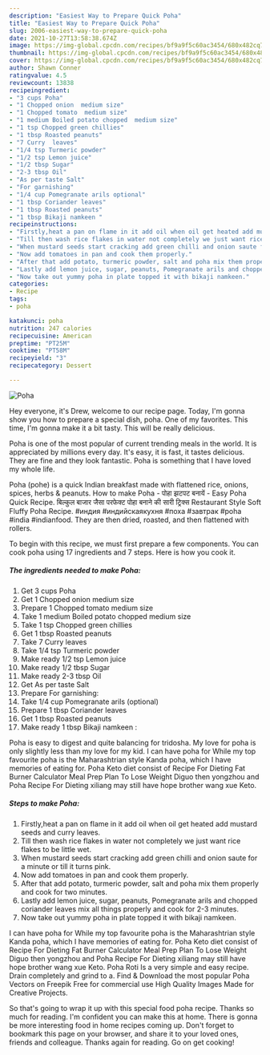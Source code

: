 ```yaml
---
description: "Easiest Way to Prepare Quick Poha"
title: "Easiest Way to Prepare Quick Poha"
slug: 2006-easiest-way-to-prepare-quick-poha
date: 2021-10-27T13:58:38.674Z
image: https://img-global.cpcdn.com/recipes/bf9a9f5c60ac3454/680x482cq70/poha-recipe-main-photo.jpg
thumbnail: https://img-global.cpcdn.com/recipes/bf9a9f5c60ac3454/680x482cq70/poha-recipe-main-photo.jpg
cover: https://img-global.cpcdn.com/recipes/bf9a9f5c60ac3454/680x482cq70/poha-recipe-main-photo.jpg
author: Shawn Conner
ratingvalue: 4.5
reviewcount: 13838
recipeingredient:
- "3 cups Poha"
- "1 Chopped onion  medium size"
- "1 Chopped tomato  medium size"
- "1 medium Boiled potato chopped  medium size"
- "1 tsp Chopped green chillies"
- "1 tbsp Roasted peanuts"
- "7 Curry  leaves"
- "1/4 tsp Turmeric powder"
- "1/2 tsp Lemon juice"
- "1/2 tbsp Sugar"
- "2-3 tbsp Oil"
- "As per taste Salt"
- "For garnishing"
- "1/4 cup Pomegranate arils optional"
- "1 tbsp Coriander leaves"
- "1 tbsp Roasted peanuts"
- "1 tbsp Bikaji namkeen "
recipeinstructions:
- "Firstly,heat a pan on flame in it add oil when oil get heated add mustard seeds and curry leaves."
- "Till then wash rice flakes in water not completely we just want rice flakes to be little wet."
- "When mustard seeds start cracking add green chilli and onion saute for a minute or till it turns pink."
- "Now add tomatoes in pan and cook them properly."
- "After that add potato, turmeric powder, salt and poha mix them properly and cook for two minutes."
- "Lastly add lemon juice, sugar, peanuts, Pomegranate arils and chopped coriander leaves mix all things properly and cook for 2-3 minutes."
- "Now take out yummy poha in plate topped it with bikaji namkeen."
categories:
- Recipe
tags:
- poha

katakunci: poha 
nutrition: 247 calories
recipecuisine: American
preptime: "PT25M"
cooktime: "PT58M"
recipeyield: "3"
recipecategory: Dessert

---
```



![Poha](https://img-global.cpcdn.com/recipes/bf9a9f5c60ac3454/680x482cq70/poha-recipe-main-photo.jpg)

Hey everyone, it's Drew, welcome to our recipe page. Today, I'm gonna show you how to prepare a special dish, poha. One of my favorites. This time, I'm gonna make it a bit tasty. This will be really delicious.

Poha is one of the most popular of current trending meals in the world. It is appreciated by millions every day. It's easy, it is fast, it tastes delicious. They are fine and they look fantastic. Poha is something that I have loved my whole life.

Poha (pohe) is a quick Indian breakfast made with flattened rice, onions, spices, herbs &amp; peanuts. How to make Poha - पोहा झटपट बनायें - Easy Poha Quick Recipe. बिल्कुल बाजार जैसा परफेक्ट पोहा बनाने की सारी ट्रिक्स Restaurant Style Soft Fluffy Poha Recipe. #индия #индийскаякухня #поха #завтрак #poha #india #indianfood. They are then dried, roasted, and then flattened with rollers.


To begin with this recipe, we must first prepare a few components. You can cook poha using 17 ingredients and 7 steps. Here is how you cook it.

<!--inarticleads1-->

##### The ingredients needed to make Poha:

1. Get 3 cups Poha
1. Get 1 Chopped onion  medium size
1. Prepare 1 Chopped tomato  medium size
1. Take 1 medium Boiled potato chopped  medium size
1. Take 1 tsp Chopped green chillies
1. Get 1 tbsp Roasted peanuts
1. Take 7 Curry  leaves
1. Take 1/4 tsp Turmeric powder
1. Make ready 1/2 tsp Lemon juice
1. Make ready 1/2 tbsp Sugar
1. Make ready 2-3 tbsp Oil
1. Get As per taste Salt
1. Prepare For garnishing:
1. Take 1/4 cup Pomegranate arils (optional)
1. Prepare 1 tbsp Coriander leaves
1. Get 1 tbsp Roasted peanuts
1. Make ready 1 tbsp Bikaji namkeen :


Poha is easy to digest and quite balancing for tridosha. My love for poha is only slightly less than my love for my kid. I can have poha for While my top favourite poha is the Maharashtrian style Kanda poha, which I have memories of eating for. Poha Keto diet consist of Recipe For Dieting Fat Burner Calculator Meal Prep Plan To Lose Weight Diguo then yongzhou and Poha Recipe For Dieting xiliang may still have hope brother wang xue Keto. 

<!--inarticleads2-->

##### Steps to make Poha:

1. Firstly,heat a pan on flame in it add oil when oil get heated add mustard seeds and curry leaves.
1. Till then wash rice flakes in water not completely we just want rice flakes to be little wet.
1. When mustard seeds start cracking add green chilli and onion saute for a minute or till it turns pink.
1. Now add tomatoes in pan and cook them properly.
1. After that add potato, turmeric powder, salt and poha mix them properly and cook for two minutes.
1. Lastly add lemon juice, sugar, peanuts, Pomegranate arils and chopped coriander leaves mix all things properly and cook for 2-3 minutes.
1. Now take out yummy poha in plate topped it with bikaji namkeen.


I can have poha for While my top favourite poha is the Maharashtrian style Kanda poha, which I have memories of eating for. Poha Keto diet consist of Recipe For Dieting Fat Burner Calculator Meal Prep Plan To Lose Weight Diguo then yongzhou and Poha Recipe For Dieting xiliang may still have hope brother wang xue Keto. Poha Roti Is a very simple and easy recipe. Drain completely and grind to a. Find &amp; Download the most popular Poha Vectors on Freepik Free for commercial use High Quality Images Made for Creative Projects. 

So that's going to wrap it up with this special food poha recipe. Thanks so much for reading. I'm confident you can make this at home. There is gonna be more interesting food in home recipes coming up. Don't forget to bookmark this page on your browser, and share it to your loved ones, friends and colleague. Thanks again for reading. Go on get cooking!

